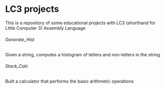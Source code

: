 # LC3 projects
This is a repository of some educational projects with LC3 (shorthand for Little Computer 3) Assembly Language

###### Generate_Hist
Given a string, computes a histogram of letters and non-letters in the string

###### Stack_Calc
Built a calculator that performs the basic arithmetic operations
